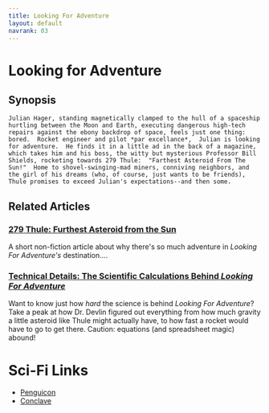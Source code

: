 ```yaml
---
title: Looking For Adventure
layout: default
navrank: 03
---
```


Looking for Adventure
=====================

## Synopsis

	Julian Hager, standing magnetically clamped to the hull of a spaceship hurtling between the Moon and Earth, executing dangerous high-tech repairs against the ebony backdrop of space, feels just one thing:  bored.  Rocket engineer and pilot *par excellance*,  Julian is looking for adventure.  He finds it in a little ad in the back of a magazine, which takes him and his boss, the witty but mysterious Professor Bill Shields, rocketing towards 279 Thule:  "Farthest Asteroid From The Sun!"  Home to shovel-swinging-mad miners, conniving neighbors, and the girl of his dreams (who, of course, just wants to be friends), Thule promises to exceed Julian's expectations--and then some.

## Related Articles

### [279 Thule:  Furthest Asteroid from the Sun](Thule_for_webpage.html )

A short non-fiction article about why there's so much adventure in _Looking For Adventure's_ destination....
	
### [Technical Details:  The Scientific Calculations Behind _Looking For Adventure_](LFA_Calculations.xlsx)

Want to know just how *hard* the science is behind _Looking For Adventure_?  Take a peak at how Dr. Devlin figured out everything from how much gravity a little asteroid like Thule might actually have, to how fast a rocket would have to go to get there.  Caution:  equations (and spreadsheet magic) abound!


Sci-Fi Links
============

- [Penguicon](http://penguicon.org)
- [Conclave](http://www.conclavesf.org)
